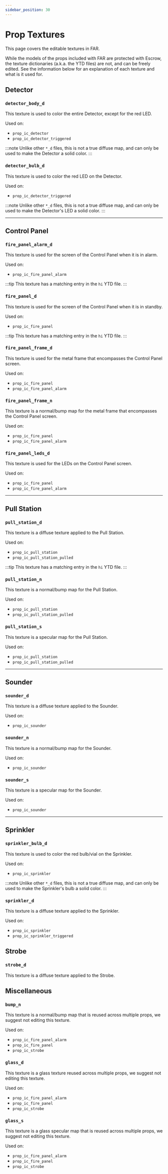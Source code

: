 ```yaml
---
sidebar_position: 30
---
```


# Prop Textures

This page covers the editable textures in FAR.

While the models of the props included with FAR are protected with Escrow, the texture dictionaries (a.k.a. the YTD files) are not, and can be freely edited.
See the information below for an explanation of each texture and what is it used for.

## Detector

### `detector_body_d`
This texture is used to color the entire Detector, except for the red LED.

Used on:
- `prop_ic_detector`
- `prop_ic_detector_triggered`

:::note
Unlike other `*_d` files, this is not a true diffuse map, and can only be used to make the Detector a solid color.
:::


### `detector_bulb_d`
This texture is used to color the red LED on the Detector.

Used on:
- `prop_ic_detector_triggered`

:::note
Unlike other `*_d` files, this is not a true diffuse map, and can only be used to make the Detector's LED a solid color.
:::

***

## Control Panel

### `fire_panel_alarm_d`
This texture is used for the screen of the Control Panel when it is in alarm.

Used on:
- `prop_ic_fire_panel_alarm`

:::tip
This texture has a matching entry in the `hi` YTD file.
:::

### `fire_panel_d`
This texture is used for the screen of the Control Panel when it is in standby.

Used on:
- `prop_ic_fire_panel`

:::tip
This texture has a matching entry in the `hi` YTD file.
:::


### `fire_panel_frame_d`
This texture is used for the metal frame that encompasses the Control Panel screen.

Used on:
- `prop_ic_fire_panel`
- `prop_ic_fire_panel_alarm`


### `fire_panel_frame_n`
This texture is a normal/bump map for the metal frame that encompasses the Control Panel screen.

Used on:
- `prop_ic_fire_panel`
- `prop_ic_fire_panel_alarm`


### `fire_panel_leds_d`
This texture is used for the LEDs on the Control Panel screen.

Used on:
- `prop_ic_fire_panel`
- `prop_ic_fire_panel_alarm`

***

## Pull Station

### `pull_station_d`
This texture is a diffuse texture applied to the Pull Station.

Used on:
- `prop_ic_pull_station`
- `prop_ic_pull_station_pulled`

:::tip
This texture has a matching entry in the `hi` YTD file.
:::


### `pull_station_n`
This texture is a normal/bump map for the Pull Station.

Used on:
- `prop_ic_pull_station`
- `prop_ic_pull_station_pulled`


### `pull_station_s`
This texture is a specular map for the Pull Station.

Used on:
- `prop_ic_pull_station`
- `prop_ic_pull_station_pulled`

***

## Sounder

### `sounder_d`
This texture is a diffuse texture applied to the Sounder.

Used on:
- `prop_ic_sounder`


### `sounder_n`
This texture is a normal/bump map for the Sounder.

Used on:
- `prop_ic_sounder`


### `sounder_s`
This texture is a specular map for the Sounder.

Used on:
- `prop_ic_sounder`

***

## Sprinkler

### `sprinkler_bulb_d`
This texture is used to color the red bulb/vial on the Sprinkler.

Used on:
- `prop_ic_sprinkler`

:::note
Unlike other `*_d` files, this is not a true diffuse map, and can only be used to make the Sprinkler's bulb a solid color.
:::

### `sprinkler_d`
This texture is a diffuse texture applied to the Sprinkler.

Used on:
- `prop_ic_sprinkler`
- `prop_ic_sprinkler_triggered`

## Strobe

### `strobe_d`
This texture is a diffuse texture applied to the Strobe.

## Miscellaneous

### `bump_n`
This texture is a normal/bump map that is reused across multiple props, we suggest not editing this texture.

Used on:
- `prop_ic_fire_panel_alarm`
- `prop_ic_fire_panel`
- `prop_ic_strobe`

### `glass_d`
This texture is a glass texture reused across multiple props, we suggest not editing this texture.

Used on:
- `prop_ic_fire_panel_alarm`
- `prop_ic_fire_panel`
- `prop_ic_strobe`

### `glass_s`
This texture is a glass specular map that is reused across multiple props, we suggest not editing this texture.

Used on:
- `prop_ic_fire_panel_alarm`
- `prop_ic_fire_panel`
- `prop_ic_strobe`
